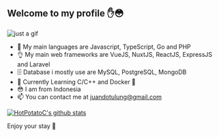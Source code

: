 ## Welcome to my profile ✋😳

![just a gif](https://media1.tenor.com/images/5b58fdfcffa361c9eaadae3d17ea9f0e/tenor.gif)

- 👀 My main languages are Javascript, TypeScript, Go and PHP
- 👌 My main web frameworks are VueJS, NuxtJS, ReactJS, ExpressJS and Laravel
- 🗄 Database i mostly use are MySQL, PostgreSQL, MongoDB
- 🚀 Currently Learning C/C++ and Docker 🐳
- 😳 I am from Indonesia
- 📫 You can contact me at juandotulung@gmail.com

[![HotPotatoC's github stats](https://github-readme-stats.vercel.app/api?username=HotPotatoC&show_icons=true&title_color=de3aff&icon_color=de3aff&text_color=718096&bg_color=0e0e10)](https://github.com/anuraghazra/github-readme-stats)

Enjoy your stay 🙂
